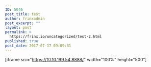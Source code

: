 ```yaml
---
ID: 5046
post_title: test
author: frinxadmin
post_excerpt: ""
layout: post
permalink: >
  https://frinx.io/uncategorized/test-2.html
published: true
post_date: 2017-07-17 09:09:31
---
```

[iframe src="https://10.10.199.54:8888/" width="100%" height="500"]